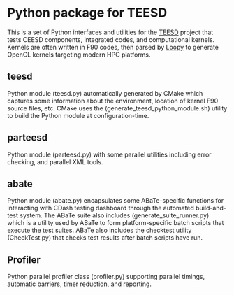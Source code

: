 # Python package for TEESD

This is a set of Python interfaces and utilities for the [TEESD](https://github.com/illinois-ceesd/teesd)
project that tests CEESD components, integrated codes, and computational kernels. Kernels are often written in F90 codes, then parsed by [Loopy](https://github.com/inducer/loopy) to generate OpenCL kernels targeting modern HPC platforms.

## teesd

Python module (teesd.py) automatically generated by CMake which captures some information
about the environment, location of kernel F90 source files, etc. CMake uses the
(generate_teesd_python_module.sh) utility to build the Python module at configuration-time.

## parteesd

Python module (parteesd.py) with some parallel utilities including error checking, and
parallel XML tools.

## abate

Python module (abate.py) encapsulates some ABaTe-specific functions for interacting with
CDash testing dashboard through the automated build-and-test system.  The ABaTe suite also
includes (generate_suite_runner.py) which is a utility used by ABaTe to form platform-specific
batch scripts that execute the test suites. ABaTe also includes the checktest utility
(CheckTest.py) that checks test results after batch scripts have run.

## Profiler

Python parallel profiler class (profiler.py) supporting parallel timings, automatic
barriers, timer reduction, and reporting.

